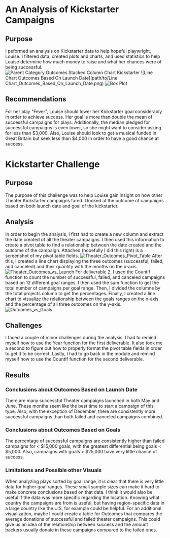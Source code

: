 # An Analysis of Kickstarter Campaigns
## Purpose
I peformed an analysis on Kickstarter data to help hopeful playwright, Louise. I filtered data, created plots and charts, and used statistics to help Louise determine how much money to raise and what her chances were of being successful. 
![Parent Category Outcomes Stacked Column Chart Kickstarter](path/to/Parent_Category_Outcomes_Stacked_Column_Chart_Kickstarter.png)
![Line Chart Outcomes Based On Launch Date](path/to/Line Chart_Outcomes_Based_On_Launch_Date.png)
![Box Plot](path/to/Box_Plot.png)
## Recommendations
For her play "Fever", Louise should lower her Kickstarter goal considerably in order to achieve success. Her goal is more than double the mean of successful campaigns for plays. Additionally, the median pledged for successful campaigns is even lower, so she might want to consider asking for less than $3,000. Also, Louise should look to get a musical funded in Great Britain but seek less than $4,000 in order to have a good chance at success. 
# Kickstarter Challenge
## Purpose
The purpose of this challenge was to help Louise gain insight on how other Theater Kickstarter campaigns fared. I looked at the outcome of campaigns based on both launch date and goal of the kickstarter.
## Analysis
In order to begin the analysis, I first had to create a new column and extract the date created of all the theater campaigns. I then used this information to create a pivot table to find a relationship between the date created and the outcome of the campaign. 
Attached (hopefully I did this right) is a screenshot of my pivot table fields. ![Theater_Outcomes_Pivot_Table](path/to/Theater_Outcomes_Pivot_Table.png)
After this, I created a line chart displaying the three outcomes (successful, failed, and canceled) and their quantity with the months on the x-axis. ![Theater_Outcomes_vs_Launch](path/to/Theater_Outcomes_vs_Launch.png)
For deliverable 2, I used the CountIf function to count the number of successful, failed, and canceled campaigns based on 12 different goal ranges. 
I then used the sum function to get the total number of campaigns per goal range. Then, I divided the columns by the total projects column to get the percentages.
Finally, I created a line chart to visualize the relationship between the goals ranges on the x-axis and the percentage of all three outcomes on the y-axis. ![Outcomes_vs_Goals](path/to/Outcomes_vs_Goals.png)
## Challenges
I faced a couple of minor challenges during the analysis. I had to remind myself how to use the Year function for the first deliverable.
It also took me a second to figure out how to properly format the pivot table fields in order to get it to be correct.
Lastly, I had to go back in the module and remind myself how to use the CountIf function for the second deliverable.
## Results
### Conclusions about Outcomes Based on Launch Date
There are many successful Theater campaigns launched in both May and June. These months seem like the best time to start a campaign of this type.
Also, with the exception of December, there are consistently more successful campaigns than both failed and canceled campaigns combined.
### Conclusions about Outcomes Based on Goals
The percentage of successful campaigns are consistently higher than failed campaigns for < $15,000 goals, with the greatest differential being goals < $5,000.
Also, campaigns with goals > $25,000 have very little chance of success.
### Limitations and Possible other Visuals
When analyzing plays sorted by goal range, it is clear that there is very little data for higher goal ranges. 
These small sample sizes can make it hard to make concrete conclusions based on that data.
I think it would also be useful if the data was more specific regarding the location. 
Knowing what country the campaigns are from is useful, but having region-specific data in a large country like the U.S, for example could be helpful.
For an additional visualization, maybe I could create a table for Outcomes that compares the average donations of successful and failed theater campaigns.
This could give us an idea of the relationship between success and the amount backers usually donate in these campaigns compared to the failed ones.
